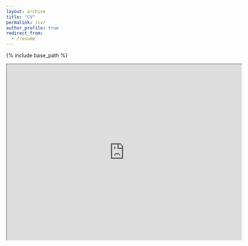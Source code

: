 ```yaml
---
layout: archive
title: "CV"
permalink: /cv/
author_profile: true
redirect_from:
  - /resume
---
```


{% include base_path %}

<iframe src="https://drive.google.com/file/d/1Baj461kn5utXWXphjKnki9U6di4K1eWp/preview" width="640" height="480" allow="autoplay"></iframe>
